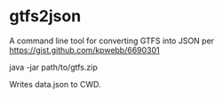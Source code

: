 gtfs2json
=========

A command line tool for converting GTFS into JSON per https://gist.github.com/kpwebb/6690301

java -jar path/to/gtfs.zip 

Writes data.json to CWD.

